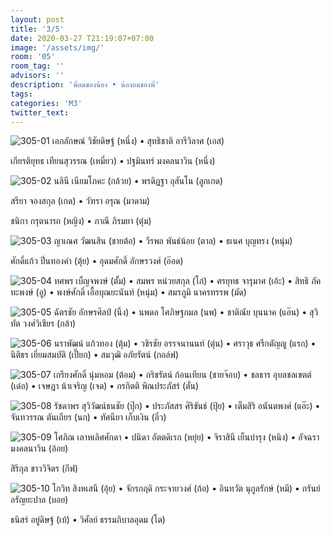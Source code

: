 ```yaml
---
layout: post
title: '3/5'
date: 2020-03-27 T21:19:07+07:00
image: '/assets/img/'
room: '05'
room_tag: ''
advisors: ''
description: 'พี่ดมของน้อง • น้องอมของพี่'
tags:
categories: 'M3'
twitter_text:
---
```

![305-01](https://res.cloudinary.com/dbruw74ms/image/upload/r_8,c_fit,w_760/v1585318658/305-01_emu3ig.png)
เอกลักษณ์ วิชัยดิษฐ์ (หนึ่ง) • สุทธิชาติ อารีวิลาศ (เอส)

เกียรติยุทธ เทียนสุวรรณ (เหมี่ยว) • ปฐมินทร์ มงคลนาวิน (หนึ่ง)

![305-02](https://res.cloudinary.com/dbruw74ms/image/upload/r_8,c_fit,w_760/v1585318657/305-02_x0n7hp.png)
นลินี เนียมโภคะ (กล้วย) • พรดิฏฐา อุสันโน (ลูกเกด)

สรียา จองสกุล (เกด) • วัฑรา อรุณ (มาดาม)

ชนิกา กรุตนารถ (หญิง) • ภาณี ภิรมยา (ตุ๋ม)

![305-03](https://res.cloudinary.com/dbruw74ms/image/upload/r_8,c_fit,w_760/v1585318657/305-03_weldnj.png)
ญาเณศ วัฒนสิน (ชายต้อ) • วีรพล พันธ์น้อย (ตาล) • ธเนศ บุญทรง (หนุ่ม)

ศักดิ์แก้ว ปิ่นทองคำ (ตุ้ย) • อุดมศักดิ์ อักษรวงศ์ (อ๊อด)

![305-04](https://res.cloudinary.com/dbruw74ms/image/upload/r_8,c_fit,w_760/v1585318658/305-04_ic0how.png)
ทศพร เบ็ญจพงษ์ (ตั้ม) • สมพร หน่วยสกุล (โก๋) • ศรยุทธ จารุมาศ (เอ้ะ) • สิทธิ ภัคทะพงษ์ (อู) • พงษ์ศักดิ์ เอื้อบุณยะนันท์ (หนุ่ม) • สมรภูมิ นาครทรรพ (มัด)

![305-05](https://res.cloudinary.com/dbruw74ms/image/upload/r_8,c_fit,w_760/v1585318657/305-05_pjvsa8.png)
ฉัตรชัย อักษรศิลป์ (นิ้ง) • นพดล โศภิษฐกมล (นพ) • ชาติณัย บุนนาค (แอ๊น) • สุวิทัต วงศ์วิเชียร (กล้า)

![305-06](https://res.cloudinary.com/dbruw74ms/image/upload/r_8,c_fit,w_760/v1585318657/305-06_citb8m.png)
นราพัฒน์ แก้วทอง (ตุ้ม) • วชิรชัย อรรจนานนท์ (ตุ่น) • ศราวุธ ศรีกตัญญู (แรก) • นิติธร เยี่ยมสมบัติ (เปี๊ยก) • สมวุฒิ อภัยรัตน์ (กอล์ฟ)

![305-07](https://res.cloudinary.com/dbruw74ms/image/upload/r_8,c_fit,w_760/v1585318658/305-07_xeag7s.png)
เกรียงศักดิ์ นุ่มหอม (ต้อม) • กริชรัตน์ ก้อนเทียน (ชายจ๊อบ) • ชลธาร อุบลชลเขตต์ (เด๋อ) • เจษฎา น้าเจริญ (เจด) • กรกิตติ พิณประภัสร์ (ตั๋น)

![305-08](https://res.cloudinary.com/dbruw74ms/image/upload/r_8,c_fit,w_760/v1585318660/305-08_hgeied.png)
รัชดาพร สุวิวัฒน์ธนชัย (ปุ๊ก) • ประภัสสร ศิริขันธ์ (ปุ้ย) • เต็มสิริ อนันตพงศ์ (แอ๊ะ) • จันทวรรณ ตันเถียร (นก) • ทัศนียา เก็บเงิน (อิ๋ว)

![305-09](https://res.cloudinary.com/dbruw74ms/image/upload/r_8,c_fit,w_760/v1585318660/305-09_y71wha.png)
โศภิณ เลาหเลิศศักดา • ปนิดา อัตตดิเรก (หยุ๋ย) • จิราสินี เย็นบำรุง (หนิง) • อัจฉรา มงคลนาวิน (อ้อย)

สิริกุล ขาววิจิตร (กีฟ)

![305-10](https://res.cloudinary.com/dbruw74ms/image/upload/r_8,c_fit,w_760/v1585318660/305-10_zo5fv1.png)
โกวิท สิงหเสนี (อุ้ย) • จักรกฤดิ กระจายวงศ์ (ก้อ) • อินทวัต นุกูลรักษ์ (หมี) • กรันย์ อรัญยะปาล (บอย)

ธนิสร์ อยู่ดิษฐ์ (เบ้) • วิศัลย์ ธรรมภิบาลอุดม (โต)
